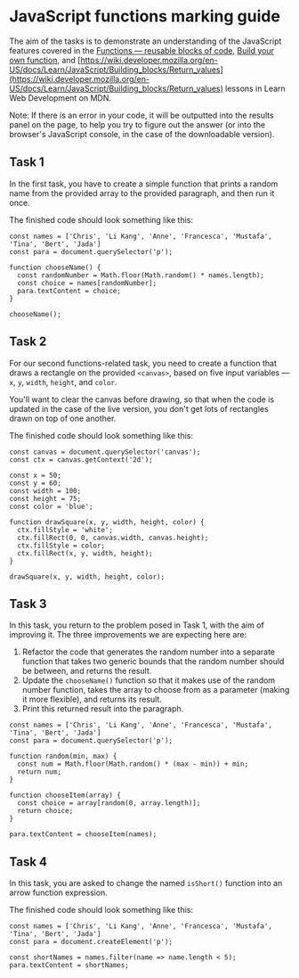 # JavaScript functions marking guide

The aim of the tasks is to demonstrate an understanding of the JavaScript features covered in the [Functions — reusable blocks of code](https://developer.mozilla.org/en-US/docs/Learn/JavaScript/Building_blocks/conditionals), [Build your own function](https://wiki.developer.mozilla.org/en-US/docs/Learn/JavaScript/Building_blocks/Build_your_own_function), and [https://wiki.developer.mozilla.org/en-US/docs/Learn/JavaScript/Building_blocks/Return_values](https://wiki.developer.mozilla.org/en-US/docs/Learn/JavaScript/Building_blocks/Return_values) lessons in Learn Web Development on MDN.

Note: If there is an error in your code, it will be outputted into the results panel on the page, to help you try to figure out the answer (or into the browser's JavaScript console, in the case of the downloadable version).

## Task 1

In the first task, you have to create a simple function that prints a random name from the provided array to the provided paragraph, and then run it once.

The finished code should look something like this:

```
const names = ['Chris', 'Li Kang', 'Anne', 'Francesca', 'Mustafa', 'Tina', 'Bert', 'Jada']
const para = document.querySelector('p');

function chooseName() {
  const randomNumber = Math.floor(Math.random() * names.length);
  const choice = names[randomNumber];
  para.textContent = choice;
}

chooseName();
```

## Task 2

For our second functions-related task, you need to create a function that draws a rectangle on the provided `<canvas>`, based on five input variables — `x`, `y`, `width`, `height`, and `color`.

You'll want to clear the canvas before drawing, so that when the code is updated in the case of the live version, you don't get lots of rectangles drawn on top of one another.

The finished code should look something like this:

```
const canvas = document.querySelector('canvas');
const ctx = canvas.getContext('2d');

const x = 50;
const y = 60;
const width = 100;
const height = 75;
const color = 'blue';

function drawSquare(x, y, width, height, color) {
  ctx.fillStyle = 'white';
  ctx.fillRect(0, 0, canvas.width, canvas.height);
  ctx.fillStyle = color;
  ctx.fillRect(x, y, width, height);
}

drawSquare(x, y, width, height, color);
```

## Task 3

In this task, you return to the problem posed in Task 1, with the aim of improving it. The three improvements we are expecting here are:

1. Refactor the code that generates the random number into a separate function that takes two generic bounds that the random number should be between, and returns the result.
2. Update the `chooseName()` function so that it makes use of the random number function, takes the array to choose from as a parameter (making it more flexible), and returns its result.
3. Print this returned result into the paragraph.

```
const names = ['Chris', 'Li Kang', 'Anne', 'Francesca', 'Mustafa', 'Tina', 'Bert', 'Jada']
const para = document.querySelector('p');

function random(min, max) {
  const num = Math.floor(Math.random() * (max - min)) + min;
  return num;
}

function chooseItem(array) {
  const choice = array[random(0, array.length)];
  return choice;
}

para.textContent = chooseItem(names);
```

## Task 4

In this task, you are asked to change the named `isShort()` function into an arrow function expression.

The finished code should look something like this:

```
const names = ['Chris', 'Li Kang', 'Anne', 'Francesca', 'Mustafa', 'Tina', 'Bert', 'Jada']
const para = document.createElement('p');

const shortNames = names.filter(name => name.length < 5);
para.textContent = shortNames;
```
